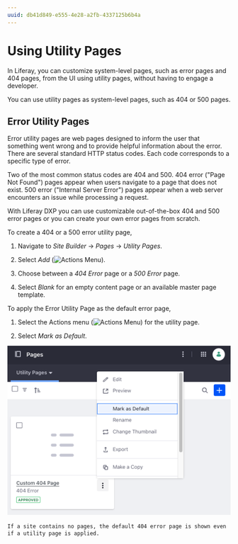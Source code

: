 ```yaml
---
uuid: db41d849-e555-4e28-a2fb-4337125b6b4a
---
```


# Using Utility Pages

In Liferay, you can customize system-level pages, such as error pages and 404 pages, from the UI using utility pages, without having to engage a developer. 

You can use utility pages as system-level pages, such as 404 or 500 pages. 

## Error Utility Pages
Error utility pages are web pages designed to inform the user that something went wrong and to provide helpful information about the error. There are several standard HTTP status codes. Each code corresponds to a specific type of error.

Two of the most common status codes are 404 and 500. 404 error ("Page Not Found") pages appear when users navigate to a page that does not exist. 500 error ("Internal Server Error") pages appear when a web server encounters an issue while processing a request.

With Liferay DXP you can use customizable out-of-the-box 404 and 500 error pages or you can create your own error pages from scratch.

<!-- TASK: LPS-155184 Document 404 Error pages can be added to custom site initializers -->

To create a 404 or a 500 error utility page, 

1. Navigate to *Site Builder* &rarr; *Pages* &rarr; *Utility Pages*.

1. Select *Add* (![Actions Menu](../../../images/icon-add.png)).

1. Choose between a *404 Error* page or a *500 Error* page.

1. Select *Blank* for an empty content page or an available master page template.

To apply the Error Utility Page as the default error page,

1. Select the Actions menu (![Actions Menu](../../../images/icon-actions.png)) for the utility page. 

1. Select *Mark as Default*. 

![Select a custom 404 or a 500 error utility page as the default page when a user encounters a missing page on the website.](./using-utility-pages/images/02.png)

```{note}
If a site contains no pages, the default 404 error page is shown even if a utility page is applied.
```